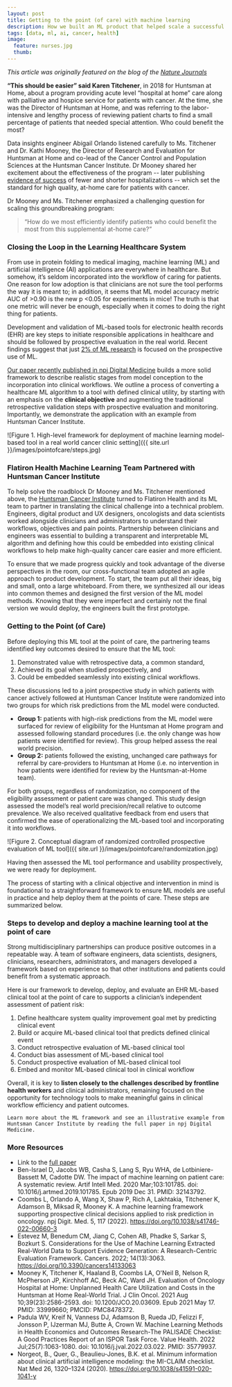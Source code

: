 ```yaml
---
layout: post
title: Getting to the point (of care) with machine learning
description: How we built an ML product that helped scale a successful supplemental at-home care program for patients with cancer
tags: [data, ml, ai, cancer, health]
image:
  feature: nurses.jpg
  thumb: 
---
```


*This article was originally featured on the blog of the [Nature Journals](https://healthcommunity.nature.com/posts/ml-signal)*


**“This should be easier” said Karen Titchener**, in 2018 for Huntsman at Home, about a program providing acute level “hospital at home” care along with palliative and hospice service for patients with cancer. At the time, she was the Director of Huntsman at Home, and was referring to the labor-intensive and lengthy process of reviewing patient charts to find a small percentage of patients that needed special attention. Who could benefit the most?

Data insights engineer Abigail Orlando listened carefully to Ms. Titchener and Dr. Kathi Mooney, the Director of Research and Evaluation for Huntsman at Home and co-lead of the Cancer Control and Population Sciences at the Huntsman Cancer Institute. Dr Mooney shared her excitement about the effectiveness of the program -- later publishing [evidence of success](https://pubmed.ncbi.nlm.nih.gov/33999660/) of fewer and shorter hospitalizations -- which set the standard for high quality, at-home care for patients with cancer. 

Dr Mooney and Ms. Titchener emphasized a challenging question for scaling this groundbreaking program: 

>“How do we most efficiently identify patients who could benefit the most from this supplemental at-home care?” 

### Closing the Loop in the Learning Healthcare System

From use in protein folding to medical imaging, machine learning (ML) and artificial intelligence (AI) applications are everywhere in healthcare. But somehow, it’s seldom incorporated into the workflow of caring for patients. One reason for low adoption is that clinicians are not sure the tool performs the way it is meant to; in addition, it seems that ML model accuracy metric AUC of >0.90 is the new p <0.05 for experiments in mice! The truth is that one metric will never be enough, especially when it comes to doing the right thing for patients. 

Development and validation of ML-based tools for electronic health records (EHR) are key steps to initiate responsible applications in healthcare and should be followed by prospective evaluation in the real world. Recent findings suggest that just [2% of ML research](https://pubmed.ncbi.nlm.nih.gov/32143792/) is focused on the prospective use of ML. 

[Our paper recently published in npj Digital Medicine](https://www.nature.com/articles/s41746-022-00660-3#citeas) builds a more solid framework to describe realistic stages from model conception to the incorporation into clinical workflows. We outline a process of converting a healthcare ML algorithm to a tool with defined clinical utility, by starting with an emphasis on the **clinical objective** and augmenting the traditional retrospective validation steps with prospective evaluation and monitoring. Importantly, we demonstrate the application with an example from Huntsman Cancer Institute. 


![Figure 1. High-level framework for deployment of machine learning model-based tool in a real world cancer clinic setting]({{ site.url }}/images/pointofcare/steps.jpg)

### Flatiron Health Machine Learning Team Partnered with Huntsman Cancer Institute

To help solve the roadblock Dr Mooney and Ms. Titchener mentioned above, the [Huntsman Cancer Institute](https://healthcare.utah.edu/huntsmancancerinstitute/) turned to Flatiron Health and its ML team to partner in translating the clinical challenge into a technical problem. Engineers, digital product and UX designers, oncologists and data scientists worked alongside clinicians and administrators to understand their workflows, objectives and pain points. Partnership between clinicians and engineers was essential to building a transparent and interpretable ML algorithm and defining how this could be embedded into existing clinical workflows to help make high-quality cancer care easier and more efficient.

To ensure that we made progress quickly and took advantage of the diverse perspectives in the room, our cross-functional team adopted an agile approach to product development. To start, the team put all their ideas, big and small, onto a large whiteboard. From there, we synthesized all our ideas into common themes and designed the first version of the ML model methods. Knowing that they were imperfect and certainly not the final version we would deploy, the engineers built the first prototype.

### Getting to the Point (of Care)
Before deploying this ML tool at the point of care, the partnering teams identified key outcomes desired to ensure that the ML tool:

1. Demonstrated value with retrospective data, a common standard,
2. Achieved its goal when studied prospectively, and 
3. Could be embedded seamlessly into existing clinical workflows. 

These discussions led to a joint prospective study in which patients with cancer actively followed at Huntsman Cancer Institute were randomized into two groups for which risk predictions from the ML model were conducted.

- **Group 1:** patients with high-risk predictions from the ML model were surfaced for review of eligibility for the Huntsman at Home program and assessed following standard procedures (i.e. the only change was how patients were identified for review). This group helped assess the real world precision. 
- **Group 2:** patients followed the existing, unchanged care pathways for referral by care-providers to Huntsman at Home (i.e. no intervention in how patients were identified for review by the Huntsman-at-Home team). 

For both groups, regardless of randomization, no component of the eligibility assessment or patient care was changed. This study design assessed the model’s real world precision/recall relative to outcome prevalence. We also received qualitative feedback from end users that confirmed the ease of operationalizing the ML-based tool and incorporating it into workflows.

![Figure 2. Conceptual diagram of randomized controlled prospective evaluation of ML tool]({{ site.url }}/images/pointofcare/randomization.jpg)

Having then assessed the ML tool performance and usability prospectively, we were ready for deployment. 

The process of starting with a clinical objective and intervention in mind is foundational to a straightforward framework to ensure ML models are useful in practice and help deploy them at the points of care. These steps are summarized below.

### Steps to develop and deploy a machine learning tool at the point of care
Strong multidisciplinary partnerships can produce positive outcomes in a repeatable way. A team of software engineers, data scientists, designers, clinicians, researchers, administrators, and managers developed a framework based on experience so that other institutions and patients could benefit from a systematic approach. 

Here is our framework to develop, deploy, and evaluate an EHR ML-based clinical tool at the point of care to supports a clinician’s independent assessment of patient risk:

1. Define healthcare system quality improvement goal met by predicting clinical event
2. Build or acquire ML-based clinical tool that predicts defined clinical event
3. Conduct retrospective evaluation of ML-based clinical tool
4. Conduct bias assessment of ML-based clinical tool
5. Conduct prospective evaluation of ML-based clinical tool
6. Embed and monitor ML-based clinical tool in clinical workflow

Overall, it is key to **listen closely to the challenges described by frontline health workers** and clinical administrators, remaining focused on the opportunity for technology tools to make meaningful gains in clinical workflow efficiency and patient outcomes. 

`Learn more about the ML framework and see an illustrative example from Huntsman Cancer Institute by reading the full paper in npj Digital Medicine.` 

### More Resources
- Link to the [full paper](https://www.nature.com/articles/s41746-022-00660-3)
- Ben-Israel D, Jacobs WB, Casha S, Lang S, Ryu WHA, de Lotbiniere-Bassett M, Cadotte DW. The impact of machine learning on patient care: A systematic review. Artif Intell Med. 2020 Mar;103:101785. doi: 10.1016/j.artmed.2019.101785. Epub 2019 Dec 31. PMID: 32143792.
- Coombs L, Orlando A, Wang X, Shaw P, Rich A, Lakhtakia, Titchener K, Adamson B, Miksad R, Mooney K. A machine learning framework supporting prospective clinical decisions applied to risk prediction in oncology. npj Digit. Med. 5, 117 (2022). https://doi.org/10.1038/s41746-022-00660-3 
- Estevez M, Benedum CM, Jiang C, Cohen AB, Phadke S, Sarkar S, Bozkurt S. Considerations for the Use of Machine Learning Extracted Real-World Data to Support Evidence Generation: A Research-Centric Evaluation Framework. Cancers. 2022; 14(13):3063. https://doi.org/10.3390/cancers14133063 
- Mooney K, Titchener K, Haaland B, Coombs LA, O'Neil B, Nelson R, McPherson JP, Kirchhoff AC, Beck AC, Ward JH. Evaluation of Oncology Hospital at Home: Unplanned Health Care Utilization and Costs in the Huntsman at Home Real-World Trial. J Clin Oncol. 2021 Aug 10;39(23):2586-2593. doi: 10.1200/JCO.20.03609. Epub 2021 May 17. PMID: 33999660; PMCID: PMC8478372.
- Padula WV, Kreif N, Vanness DJ, Adamson B, Rueda JD, Felizzi F, Jonsson P, IJzerman MJ, Butte A, Crown W. Machine Learning Methods in Health Economics and Outcomes Research-The PALISADE Checklist: A Good Practices Report of an ISPOR Task Force. Value Health. 2022 Jul;25(7):1063-1080. doi: 10.1016/j.jval.2022.03.022. PMID: 35779937.
- Norgeot, B., Quer, G., Beaulieu-Jones, B.K. et al. Minimum information about clinical artificial intelligence modeling: the MI-CLAIM checklist. Nat Med 26, 1320–1324 (2020). https://doi.org/10.1038/s41591-020-1041-y

